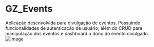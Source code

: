 # GZ_Events
 
Aplicação desenvolvida para divulgação de eventos.
   Possuindo funcionalidades de autenticação de usuário, além do CRUD para manipulação dos eventos e dashboard o dono do evento divulgado.![image](https://user-images.githubusercontent.com/81825952/162497710-34a3788f-1b5d-4384-9bb1-88542aedfdaf.png)

